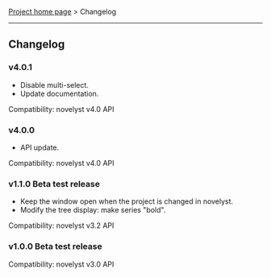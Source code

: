 [Project home page](index) > Changelog

------------------------------------------------------------------------

## Changelog

### v4.0.1

- Disable multi-select. 
- Update documentation.

Compatibility: novelyst v4.0 API

### v4.0.0

- API update. 

Compatibility: novelyst v4.0 API

### v1.1.0 Beta test release

- Keep the window open when the project is changed in novelyst.
- Modify the tree display: make series "bold".

Compatibility: novelyst v3.2 API

### v1.0.0 Beta test release

Compatibility: novelyst v3.0 API



